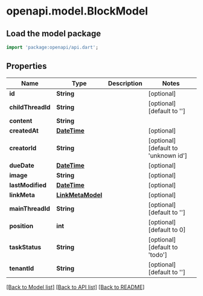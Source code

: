 # openapi.model.BlockModel

## Load the model package
```dart
import 'package:openapi/api.dart';
```

## Properties
Name | Type | Description | Notes
------------ | ------------- | ------------- | -------------
**id** | **String** |  | [optional] 
**childThreadId** | **String** |  | [optional] [default to '']
**content** | **String** |  | 
**createdAt** | [**DateTime**](DateTime.md) |  | [optional] 
**creatorId** | **String** |  | [optional] [default to 'unknown id']
**dueDate** | [**DateTime**](DateTime.md) |  | [optional] 
**image** | **String** |  | [optional] 
**lastModified** | [**DateTime**](DateTime.md) |  | [optional] 
**linkMeta** | [**LinkMetaModel**](LinkMetaModel.md) |  | [optional] 
**mainThreadId** | **String** |  | [optional] [default to '']
**position** | **int** |  | [optional] [default to 0]
**taskStatus** | **String** |  | [optional] [default to 'todo']
**tenantId** | **String** |  | [optional] [default to '']

[[Back to Model list]](../README.md#documentation-for-models) [[Back to API list]](../README.md#documentation-for-api-endpoints) [[Back to README]](../README.md)


